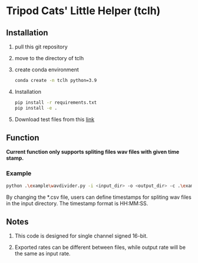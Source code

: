 # Tripod Cats' Little Helper (tclh)

## Installation

1. pull this git repository
2. move to the directory of tclh
3. create conda environment

    ```bash
    conda create -n tclh python=3.9
    ```

4. Installation

    ```bash
    pip install -r requirements.txt
    pip install -e .
    ```

5. Download test files from this [link](https://drive.google.com/drive/folders/1ZK2PGQHYUtQUZYW7GLx3O8Ukr5MvmnHe?usp=sharing)

## Function

**Current function only supports spliting files wav files with given time stamp.**

### Example

```bash
python .\example\wavdivider.py -i <input_dir> -o <output_dir> -c .\example\split_test.csv
```

By changing the *.csv file, users can define timestamps for spliting wav files in the input directory. The timestamp format is HH:MM:SS.

## Notes

1. This code is designed for single channel signed 16-bit.

2. Exported rates can be different between files, while output rate will be the same as input rate. 